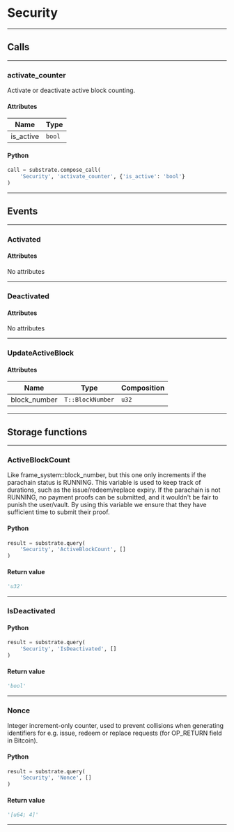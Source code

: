 
# Security

---------
## Calls

---------
### activate_counter
Activate or deactivate active block counting.
#### Attributes
| Name | Type |
| -------- | -------- | 
| is_active | `bool` | 

#### Python
```python
call = substrate.compose_call(
    'Security', 'activate_counter', {'is_active': 'bool'}
)
```

---------
## Events

---------
### Activated
#### Attributes
No attributes

---------
### Deactivated
#### Attributes
No attributes

---------
### UpdateActiveBlock
#### Attributes
| Name | Type | Composition
| -------- | -------- | -------- |
| block_number | `T::BlockNumber` | ```u32```

---------
## Storage functions

---------
### ActiveBlockCount
 Like frame_system::block_number, but this one only increments if the parachain status is RUNNING.
 This variable is used to keep track of durations, such as the issue/redeem/replace expiry. If the
 parachain is not RUNNING, no payment proofs can be submitted, and it wouldn&#x27;t be fair to punish
 the user/vault. By using this variable we ensure that they have sufficient time to submit their
 proof.

#### Python
```python
result = substrate.query(
    'Security', 'ActiveBlockCount', []
)
```

#### Return value
```python
'u32'
```
---------
### IsDeactivated

#### Python
```python
result = substrate.query(
    'Security', 'IsDeactivated', []
)
```

#### Return value
```python
'bool'
```
---------
### Nonce
 Integer increment-only counter, used to prevent collisions when generating identifiers
 for e.g. issue, redeem or replace requests (for OP_RETURN field in Bitcoin).

#### Python
```python
result = substrate.query(
    'Security', 'Nonce', []
)
```

#### Return value
```python
'[u64; 4]'
```
---------